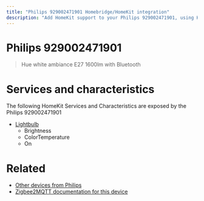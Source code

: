 ```yaml
---
title: "Philips 929002471901 Homebridge/HomeKit integration"
description: "Add HomeKit support to your Philips 929002471901, using Homebridge, Zigbee2MQTT and homebridge-z2m."
---
```

<!---
This file has been GENERATED using src/docgen/docgen.ts
DO NOT EDIT THIS FILE MANUALLY!
-->
# Philips 929002471901
> Hue white ambiance E27 1600lm with Bluetooth


# Services and characteristics
The following HomeKit Services and Characteristics are exposed by
the Philips 929002471901

* [Lightbulb](../../light.md)
  * Brightness
  * ColorTemperature
  * On


# Related
* [Other devices from Philips](../index.md#philips)
* [Zigbee2MQTT documentation for this device](https://www.zigbee2mqtt.io/devices/929002471901.html)